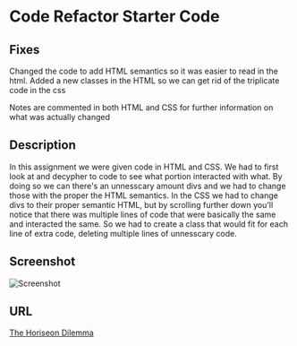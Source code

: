 # Code Refactor Starter Code

## Fixes
Changed the code to add HTML semantics so it was easier to read in the html. Added a new classes in the HTML so we can get rid of the triplicate code in the css

Notes are commented in both HTML and CSS for further information on what was actually changed

## Description
In this assignment we were given code in HTML and CSS. We had to first look at and decypher to code to see what portion interacted with what. By doing so we can there's an unnesscary amount divs and we had to change those with the proper the HTML semantics. In the CSS we had to change divs to their proper semantic HTML, but by scrolling further down you'll notice that there was multiple lines of code that were basically the same and interacted the same. So we had to create a class that would fit for each line of extra code, deleting multiple lines of unnesscary code.

## Screenshot
![Screenshot](images/assets\images\first-hw-ss.png)

## URL
[The Horiseon Dilemma](https://thequestioningcake.github.io/The-Horiseon-Dilemma/#social-media-marketing)
